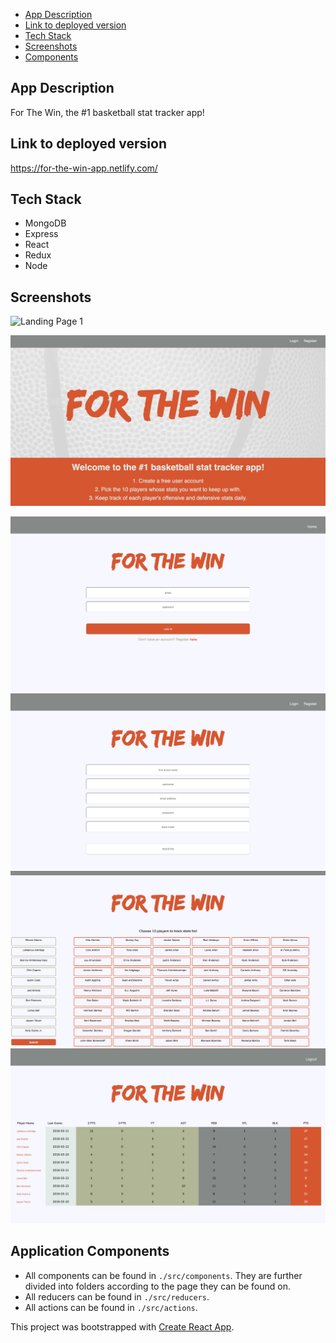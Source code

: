 - [App Description](#app-description)
- [Link to deployed version](#link-to-deployed-version)
- [Tech Stack](#tech-stack)
- [Screenshots](#screenshots)
- [Components](#components)


## App Description
  For The Win, the #1 basketball stat tracker app!


## Link to deployed version
  https://for-the-win-app.netlify.com/


## Tech Stack
  - MongoDB
  - Express
  - React
  - Redux
  - Node


## Screenshots
  ![Landing Page 1](https://raw.github.com/alishaevn/for_the_win_client/master/src/images/FTW_Landing_Page.png?raw=true)

  ![Landing Page 2](src/images/FTW_Landing_Page.png?raw=true "Landing Page")


  ![Login Page](src/images/FTW_Login.png?raw=true "Login Page")
  ![Register Page](src/images/FTW_Register.png?raw=true "Register Page")
  ![Draft Page](src/images/FTW_Draft.png?raw=true "Draft Page")
  ![Dashboard](src/images/FTW_Dashboard.png?raw=true "Dashboard")


## Application Components
  - All components can be found in `./src/components`. They are further divided into folders according to the page they can be found on.
  - All reducers can be found in `./src/reducers`.
  - All actions can be found in `./src/actions`.


This project was bootstrapped with [Create React App](https://github.com/facebookincubator/create-react-app).